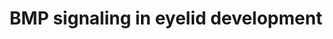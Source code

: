 ---
annotations:
- id: PW:0000650
  parent: signaling pathway
  type: Pathway Ontology
  value: signaling pathway pertinent to development
authors:
- Khanspers
- Egonw
- Eweitz
citedin:
- link: PMC9222608
  title: Fish as Model Systems to Study Epigenetic Drivers in Human Self-Domestication
    and Neurodevelopmental Cognitive Disorders (2022)
description: The signaling pathways involved in eyelid development are displayed with
  interactions that are known (solid arrows) and proposed (dotted arrows). The four
  main pathways shown are activated by Fgf10 and regulate key processes, but also
  interact with each other. The first pathway is a proposed promotion of sfrp1 which
  inhibits Wnt that regulates the Meibomian Gland. The Wnt pathway also activates
  pitx2 and begins the proposed pathway to eyelid closure. The second pathway begins
  with Fgfr2 activating Bmp4, a protein that may also be regulated by Shh, and continuing
  through a protein chain to regulate conjunctival cell fate. In this pathway Bmp
  also inhibits transdifferentiation of Meibomian Gland into a hair follicle, conjunctiva
  proliferation, and precocious differentiation. The last two pathways are linked
  to the regulation of eyelid closure through a cascade of protein activation and
  is further promoted by Bmp through stimulation of phosphorylated c-Jun. This pathway
  is based on figure 10B from Huang et al.  Proteins on this pathway have targeted
  assays available via the [https://assays.cancer.gov/available_assays?wp_id=WP3927
  CPTAC Assay Portal]
last-edited: 2021-05-22
ndex: 6b6d58f4-8b68-11eb-9e72-0ac135e8bacf
organisms:
- Homo sapiens
redirect_from:
- /index.php/Pathway:WP3927
- /instance/WP3927
- /instance/WP3927_rr123370
revision: r123370
schema-jsonld:
- '@context': https://schema.org/
  '@id': https://wikipathways.github.io/pathways/WP3927.html
  '@type': Dataset
  creator:
    '@type': Organization
    name: WikiPathways
  description: The signaling pathways involved in eyelid development are displayed
    with interactions that are known (solid arrows) and proposed (dotted arrows).
    The four main pathways shown are activated by Fgf10 and regulate key processes,
    but also interact with each other. The first pathway is a proposed promotion of
    sfrp1 which inhibits Wnt that regulates the Meibomian Gland. The Wnt pathway also
    activates pitx2 and begins the proposed pathway to eyelid closure. The second
    pathway begins with Fgfr2 activating Bmp4, a protein that may also be regulated
    by Shh, and continuing through a protein chain to regulate conjunctival cell fate.
    In this pathway Bmp also inhibits transdifferentiation of Meibomian Gland into
    a hair follicle, conjunctiva proliferation, and precocious differentiation. The
    last two pathways are linked to the regulation of eyelid closure through a cascade
    of protein activation and is further promoted by Bmp through stimulation of phosphorylated
    c-Jun. This pathway is based on figure 10B from Huang et al.  Proteins on this
    pathway have targeted assays available via the [https://assays.cancer.gov/available_assays?wp_id=WP3927
    CPTAC Assay Portal]
  keywords:
  - BMP4
  - DKK2
  - EGFR
  - FGF10
  - FGFR2
  - FOXC1
  - FOXC2
  - INHBB
  - JUN
  - MAP3K1
  - MAPK3
  - MAPK9
  - NOTCH1
  - PITX2
  - SFRP1
  - SHH
  - SMAD1
  - SMAD4
  - SMAD5
  - TGFA
  license: CC0
  name: BMP signaling in eyelid development
seo: CreativeWork
title: BMP signaling in eyelid development
wpid: WP3927
---